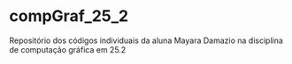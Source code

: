 # compGraf_25_2
Repositório dos códigos individuais da aluna Mayara Damazio na disciplina de computação gráfica em 25.2
